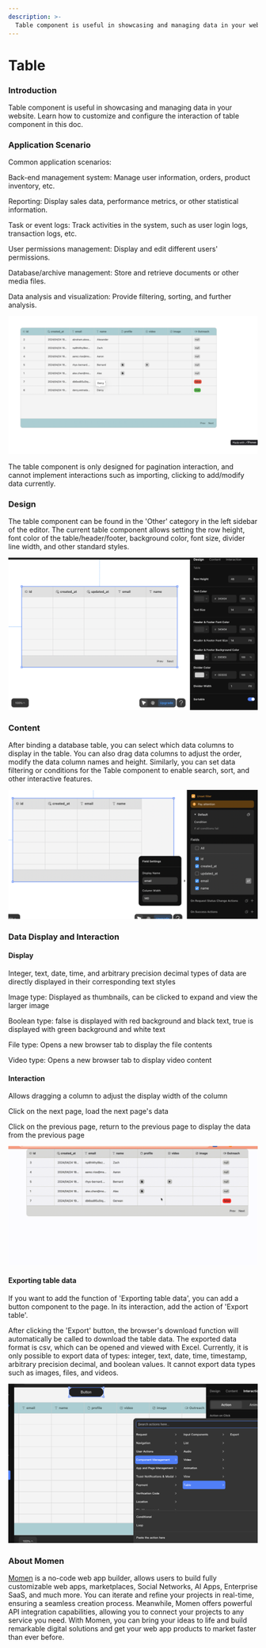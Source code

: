 ```yaml
---
description: >-
  Table component is useful in showcasing and managing data in your website. 
---
```


# Table

### **Introduction**

Table component is useful in showcasing and managing data in your website. Learn how to customize and configure the interaction of table component in this doc.

### **Application Scenario**

Common application scenarios:

Back-end management system: Manage user information, orders, product inventory, etc.

Reporting: Display sales data, performance metrics, or other statistical information.

Task or event logs: Track activities in the system, such as user login logs, transaction logs, etc.

User permissions management: Display and edit different users' permissions.

Database/archive management: Store and retrieve documents or other media files.

Data analysis and visualization: Provide filtering, sorting, and further analysis.

![](<../.gitbook/assets/0 (3).png>)

The table component is only designed for pagination interaction, and cannot implement interactions such as importing, clicking to add/modify data currently.

### **Design**

The table component can be found in the 'Other' category in the left sidebar of the editor. The current table component allows setting the row height, font color of the table/header/footer, background color, font size, divider line width, and other standard styles.

![](<../.gitbook/assets/1 (4).png>)

### **Content**

After binding a database table, you can select which data columns to display in the table. You can also drag data columns to adjust the order, modify the data column names and height. Similarly, you can set data filtering or conditions for the Table component to enable search, sort, and other interactive features.

![](<../.gitbook/assets/2 (2).png>)

### **Data Display and Interaction**

#### **Display**

Integer, text, date, time, and arbitrary precision decimal types of data are directly displayed in their corresponding text styles

Image type: Displayed as thumbnails, can be clicked to expand and view the larger image

Boolean type: false is displayed with red background and black text, true is displayed with green background and white text

File type: Opens a new browser tab to display the file contents

Video type: Opens a new browser tab to display video content

#### **Interaction**

Allows dragging a column to adjust the display width of the column

Click on the next page, load the next page's data

Click on the previous page, return to the previous page to display the data from the previous page

![](../.gitbook/assets/3.gif)

#### **Exporting table data**

If you want to add the function of 'Exporting table data', you can add a button component to the page. In its interaction, add the action of 'Export table'.

After clicking the 'Export' button, the browser's download function will automatically be called to download the table data. The exported data format is csv, which can be opened and viewed with Excel. Currently, it is only possible to export data of types: integer, text, date, time, timestamp, arbitrary precision decimal, and boolean values. It cannot export data types such as images, files, and videos.

![](<../.gitbook/assets/4 (2).png>)

### **About Momen​​**

[Momen](https://momen.app/?channel=blog-about) is a no-code web app builder, allows users to build fully customizable web apps, marketplaces, Social Networks, AI Apps, Enterprise SaaS, and much more. You can iterate and refine your projects in real-time, ensuring a seamless creation process. Meanwhile, Momen offers powerful API integration capabilities, allowing you to connect your projects to any service you need. With Momen, you can bring your ideas to life and build remarkable digital solutions and get your web app products to market faster than ever before.​​
